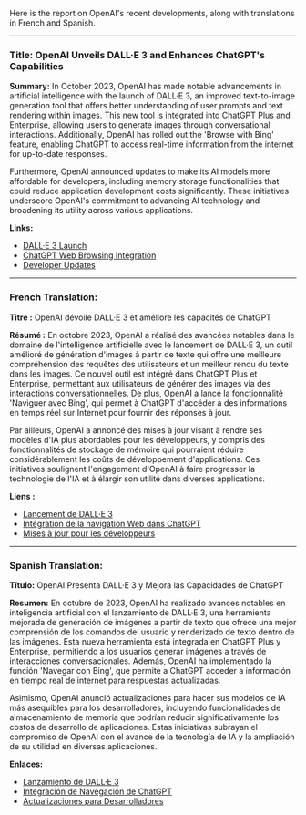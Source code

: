 Here is the report on OpenAI's recent developments, along with translations in French and Spanish.

---

### **Title:** OpenAI Unveils DALL·E 3 and Enhances ChatGPT's Capabilities

**Summary:** In October 2023, OpenAI has made notable advancements in artificial intelligence with the launch of DALL·E 3, an improved text-to-image generation tool that offers better understanding of user prompts and text rendering within images. This new tool is integrated into ChatGPT Plus and Enterprise, allowing users to generate images through conversational interactions. Additionally, OpenAI has rolled out the 'Browse with Bing' feature, enabling ChatGPT to access real-time information from the internet for up-to-date responses.

Furthermore, OpenAI announced updates to make its AI models more affordable for developers, including memory storage functionalities that could reduce application development costs significantly. These initiatives underscore OpenAI's commitment to advancing AI technology and broadening its utility across various applications.

**Links:** 
- [DALL·E 3 Launch](https://www.washingtonpost.com/technology/2023/09/20/openai-dall-e-image-generator//?utm_source=openai)
- [ChatGPT Web Browsing Integration](https://www.amritcreativity.com/2023/10/openai-has-formally-launched-its.html?utm_source=openai)
- [Developer Updates](https://www.pymnts.com/news/artificial-intelligence/2023/openai-introduce-updates-make-ai-models-more-affordable/?utm_source=openai)

---

### **French Translation:**

**Titre :** OpenAI dévoile DALL·E 3 et améliore les capacités de ChatGPT

**Résumé :** En octobre 2023, OpenAI a réalisé des avancées notables dans le domaine de l'intelligence artificielle avec le lancement de DALL·E 3, un outil amélioré de génération d'images à partir de texte qui offre une meilleure compréhension des requêtes des utilisateurs et un meilleur rendu du texte dans les images. Ce nouvel outil est intégré dans ChatGPT Plus et Enterprise, permettant aux utilisateurs de générer des images via des interactions conversationnelles. De plus, OpenAI a lancé la fonctionnalité 'Naviguer avec Bing', qui permet à ChatGPT d'accéder à des informations en temps réel sur Internet pour fournir des réponses à jour.

Par ailleurs, OpenAI a annoncé des mises à jour visant à rendre ses modèles d'IA plus abordables pour les développeurs, y compris des fonctionnalités de stockage de mémoire qui pourraient réduire considérablement les coûts de développement d'applications. Ces initiatives soulignent l'engagement d'OpenAI à faire progresser la technologie de l'IA et à élargir son utilité dans diverses applications.

**Liens :** 
- [Lancement de DALL·E 3](https://www.washingtonpost.com/technology/2023/09/20/openai-dall-e-image-generator//?utm_source=openai)
- [Intégration de la navigation Web dans ChatGPT](https://www.amritcreativity.com/2023/10/openai-has-formally-launched-its.html?utm_source=openai)
- [Mises à jour pour les développeurs](https://www.pymnts.com/news/artificial-intelligence/2023/openai-introduce-updates-make-ai-models-more-affordable/?utm_source=openai)

---

### **Spanish Translation:**

**Título:** OpenAI Presenta DALL·E 3 y Mejora las Capacidades de ChatGPT

**Resumen:** En octubre de 2023, OpenAI ha realizado avances notables en inteligencia artificial con el lanzamiento de DALL·E 3, una herramienta mejorada de generación de imágenes a partir de texto que ofrece una mejor comprensión de los comandos del usuario y renderizado de texto dentro de las imágenes. Esta nueva herramienta está integrada en ChatGPT Plus y Enterprise, permitiendo a los usuarios generar imágenes a través de interacciones conversacionales. Además, OpenAI ha implementado la función 'Navegar con Bing', que permite a ChatGPT acceder a información en tiempo real de internet para respuestas actualizadas.

Asimismo, OpenAI anunció actualizaciones para hacer sus modelos de IA más asequibles para los desarrolladores, incluyendo funcionalidades de almacenamiento de memoria que podrían reducir significativamente los costos de desarrollo de aplicaciones. Estas iniciativas subrayan el compromiso de OpenAI con el avance de la tecnología de IA y la ampliación de su utilidad en diversas aplicaciones.

**Enlaces:** 
- [Lanzamiento de DALL·E 3](https://www.washingtonpost.com/technology/2023/09/20/openai-dall-e-image-generator//?utm_source=openai)
- [Integración de Navegación de ChatGPT](https://www.amritcreativity.com/2023/10/openai-has-formally-launched-its.html?utm_source=openai)
- [Actualizaciones para Desarrolladores](https://www.pymnts.com/news/artificial-intelligence/2023/openai-introduce-updates-make-ai-models-more-affordable/?utm_source=openai)